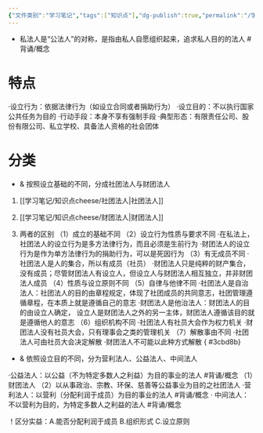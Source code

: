 ```yaml
---
{"文件类别":"学习笔记","tags":["知识点"],"dg-publish":true,"permalink":"/学习笔记/知识点cheese/私法人/","dgPassFrontmatter":true,"created":"2024-07-04T15:07:13.756+08:00","updated":"2024-09-11T12:20:38.946+08:00"}
---
```


- 私法人是“公法人”的对称，是指由私人自愿组织起来，追求私人目的的法人 #背诵/概念 

# 特点
·设立行为：依据法律行为（如设立合同或者捐助行为）
·设立目的：不以执行国家公共任务为目的
·行动手段：本身不享有强制手段 
·典型形态：有限责任公司、股份有限公司、私立学校、具备法人资格的社会团体 

# 分类
- & 按照设立基础的不同，分成社团法人与财团法人

1. [[学习笔记/知识点cheese/社团法人\|社团法人]]
2. [[学习笔记/知识点cheese/财团法人\|财团法人]]

3. 两者的区别
（1）成立的基础不同
（2）设立行为性质与要求不同
·在私法上，社团法人的设立行为是多方法律行为，而且必须是生前行为
·财团法人的设立行为是作为单方法律行为的捐助行为，可以是死因行为 
（3）有无成员不同
·社团法人是人的集合，所以有成员（社员）
·财团法人只是纯粹的财产集合，没有成员；尽管财团法人有设立人，但设立人与财团法人相互独立，并非财团法人成员 
（4）性质与设立原则不同 
（5）自律与他律不同
·社团法人是自治法人：社团法人的目的由章程规定，体现了社团成员的共同意志，社团管理遵循章程，在本质上就是遵循自己的意志
·财团法人是他治法人：财团法人的目的由设立人确定， 设立人是财团法人之外的另一主体，财团法人遵循该目的就是遵循他人的意志
（6）组织机构不同
·社团法人有社员大会作为权力机关
·财团法人没有社员大会，只有理事会之类的管理机关 
（7）解散事由不同
·社团法人可由社员大会决定解散
·财团法人不可能以此种方式解散
{ #3cbd8b}

- & 依照设立目的不同，分为营利法人、公益法人、中间法人

·公益法人：以公益（不为特定多数人之利益）为目的事业的法人 #背诵/概念 
（1）财团法人
（2）以从事政治、宗教、环保、慈善等公益事业为目的之社团法人
·营利法人：以营利（分配利润于成员）为目的事业的法人 #背诵/概念 
· 中间法人：不以营利为目的，为特定多数人之利益的法人 #背诵/概念 

！区分实益：A.能否分配利润于成员 B.组织形式 C.设立原则